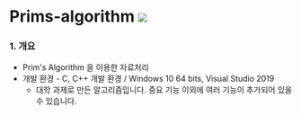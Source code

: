 # Prims-algorithm <a href="https://hits.seeyoufarm.com"><img src="https://hits.seeyoufarm.com/api/count/incr/badge.svg?url=https%3A%2F%2Fgithub.com%2Fbaka9131%2FPrims-algorithm&count_bg=%2379C83D&title_bg=%23555555&icon=&icon_color=%23E7E7E7&title=hits&edge_flat=false"/></a>

### 1. 개요
+ Prim's Algorithm 을 이용한 자료처리
+ 개발 환경 - C, C++ 개발 환경 / Windows 10 64 bits, Visual Studio 2019
  - 대학 과제로 만든 알고리즘입니다. 중요 기능 이외에 여러 기능이 추가되어 있을 수 있습니다.
